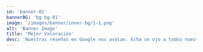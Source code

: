 ```yaml
---
id: 'banner-01'
bannerBG: 'bg bg-01'
image: '/images/banner/inner-bg/1-1.png'
alt: 'Banner Image'
title: 'Mejor Valoración'
desc: 'Nuestras reseñas en Google nos avalan. Echa un ojo a todos nuestros clientes satisfechos'
---
```

